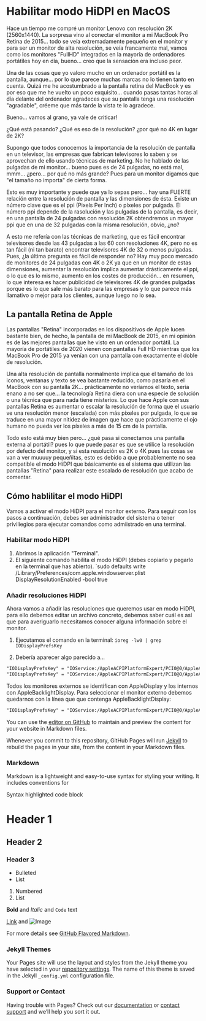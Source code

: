 # Habilitar modo HiDPI en MacOS

Hace un tiempo me compré un monitor Lenovo con resolución 2K (2560x1440). La sorpresa vino al conectar el monitor a mi MacBook Pro Retina de 2015... todo se veía extremadamente pequeño en el monitor y para ser un monitor de alta resolución, se veía francamente mal, vamos como los monitores "FullHD" integrados en la mayoría de ordenadores portátiles hoy en día, bueno... creo que la sensación era incluso peor. 

Una de las cosas que yo valoro mucho en un ordenador portátil es la pantalla, aunque... por lo que parece muchas marcas no lo tienen tanto en cuenta. Quizá me he acostumbrado a la pantalla retina del MacBook y es por eso que me he vuelto un poco exquisito... cuando pasas tantas horas al día delante del ordenador agradeces que su pantalla tenga una resolución "agradable", créeme que más tarde la vista te lo agradece.

Bueno... vamos al grano, ya vale de criticar!

¿Qué está pasando? ¿Qué es eso de la resolución? ¿por qué no 4K en lugar de 2K?

Supongo que todos conocemos la importancia de la resolución de pantalla en un televisor, las empresas que fabrican televisores lo saben y se aprovechan de ello usando técnicas de marketing. No he hablado de las pulgadas de mi monitor... bueno pues es de 24 pulgadas, no está mal, mmm... ¿pero... por qué no más grande? Pues para un monitor digamos que "el tamaño no importa" de cierta forma.

Esto es muy importante y puede que ya lo sepas pero... hay una FUERTE relación entre la resolución de pantalla y las dimensiones de ésta. Existe un número clave que es el ppi (Pixels Per Inch) o píxeles por pulgada. El número ppi depende de la rasolución y las pulgadas de la pantalla, es decir, en una pantalla de 24 pulgadas con resolución 2K obtendremos un mayor ppi que en una de 32 pulgadas con la misma resolución, obvio, ¿no? 

A esto me refería con las técnicas de marketing, que es fácil encontrar televisores desde las 43 pulgadas a las 60 con resoluciones 4K, pero no es tan fácil (ni tan barato) encontrar televisores 4K de 32 o menos pulgadas. Pues, ¿la última pregunta es fácil de responder no? Hay muy poco mercado de monitores de 24 pulgadas con 4K o 2K ya que en un monitor de estas dimensiones, aumentar la resolución implica aumentar drásticamente el ppi, o lo que es lo mismo, aumento en los costes de producción... en resumen, lo que interesa es hacer publicidad de televisores 4K de grandes pulgadas porque es lo que sale más barato para las empresas y lo que parece más llamativo o mejor para los clientes, aunque luego no lo sea.


## La pantalla Retina de Apple

Las pantallas "Retina" incorporadas en los dispositivos de Apple lucen bastante bien, de hecho, la pantalla de mi MacBook de 2015, en mi opinión es de las mejores pantallas que he visto en un ordenador portátil. La mayoría de portátiles de 2020 vienen con pantallas Full HD mientras que los MacBook Pro de 2015 ya venían con una pantalla con exactamente el doble de resolución. 

Una alta resolución de pantalla normalmente implica que el tamaño de los iconos, ventanas y texto se vea bastante reducido, como pasaría en el MacBook con su pantalla 2K... prácticamente no veríamos el texto, sería enano a no ser que... la tecnología Retina diera con una especie de solución o una técnica que para nada tiene misterios. Lo que hace Apple con sus pantallas Retina es aumentar o escalar la resolución de forma que el usuario ve una resolución menor (escalada) con más píxeles por pulgada, lo que se traduce en una mayor nitidez de imagen que hace que prácticamente el ojo humano no pueda ver los píxeles a más de 15 cm de la pantalla. 

Todo esto está muy bien pero... ¿qué pasa si conectamos una pantalla externa al portátil? pues lo que puede pasar es que se utilice la resolución por defecto del monitor, y si esta resolución es 2K o 4K pues las cosas se van a ver muuuuy pequeñitas, esto es debido a que probablemente no sea compatible el modo HiDPI que básicamente es el sistema que utilizan las pantallas "Retina" para realizar este escalado de resolución que acabo de comentar.


## Cómo hablilitar el modo HiDPI

Vamos a activar el modo HiDPI para el monitor externo. Para seguir con los pasos a continuación, debes ser administrador del sistema o tener priviliegios para ejecutar comandos como admiistrado en una terminal.

### Habilitar modo HiDPI
1) Abrimos la aplicación "Terminal".
2) El siguiente comando habilita el modo HiDPI (debes copiarlo y pegarlo en la terminal que has abierto).
`sudo defaults write /Library/Preferences/com.apple.windowserver.plist DisplayResolutionEnabled -bool true



### Añadir resoluciones HiDPI
Ahora vamos a añadir las resoluciones que queremos usar en modo HiDPI, para ello debemos editar un archivo concreto, debemos saber cuál es así que para averiguarlo necesitamos conocer alguna información sobre el monitor. 

1) Ejecutamos el comando en la terminal:
`ioreg -lw0 | grep IODisplayPrefsKey`

2) Debería aparecer algo parecido a...
```markdown
"IODisplayPrefsKey" = "IOService:/AppleACPIPlatformExpert/PCI0@0/AppleACPIPCI/IGPU@2/AppleIntelFramebuffer@0/display0/AppleBacklightDisplay-610-a019"
"IODisplayPrefsKey" = "IOService:/AppleACPIPlatformExpert/PCI0@0/AppleACPIPCI/IGPU@2/AppleIntelFramebuffer@2/display0/AppleDisplay-10ac-d06e"
```

Todos los monitores externos se identifican con AppleDisplay y los internos con AppleBacklightDisplay. Para seleccionar el monitor externo debemos quedarnos con la línea que que contenga AppleBacklightDisplay:
```markdown
"IODisplayPrefsKey" = "IOService:/AppleACPIPlatformExpert/PCI0@0/AppleACPIPCI/IGPU@2/AppleIntelFramebuffer@0/display0/AppleBacklightDisplay-610-a019"
```






You can use the [editor on GitHub](https://github.com/yeddar/tutorials/edit/gh-pages/index.md) to maintain and preview the content for your website in Markdown files.

Whenever you commit to this repository, GitHub Pages will run [Jekyll](https://jekyllrb.com/) to rebuild the pages in your site, from the content in your Markdown files.

### Markdown

Markdown is a lightweight and easy-to-use syntax for styling your writing. It includes conventions for





Syntax highlighted code block

# Header 1
## Header 2
### Header 3

- Bulleted
- List

1. Numbered
2. List

**Bold** and _Italic_ and `Code` text

[Link](url) and ![Image](src)


For more details see [GitHub Flavored Markdown](https://guides.github.com/features/mastering-markdown/).

### Jekyll Themes

Your Pages site will use the layout and styles from the Jekyll theme you have selected in your [repository settings](https://github.com/yeddar/tutorials/settings). The name of this theme is saved in the Jekyll `_config.yml` configuration file.

### Support or Contact

Having trouble with Pages? Check out our [documentation](https://docs.github.com/categories/github-pages-basics/) or [contact support](https://github.com/contact) and we’ll help you sort it out.
